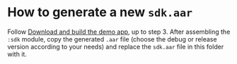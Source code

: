 # How to generate a new `sdk.aar`

Follow [Download and build the demo app](https://developers.google.com/cardboard/develop/c/quickstart#download_and_build_the_demo_app),
up to step 3. After assembling the `:sdk` module, copy the generated `.aar` file
(choose the debug or release version according to your needs) and replace
the `sdk.aar` file in this folder with it.
